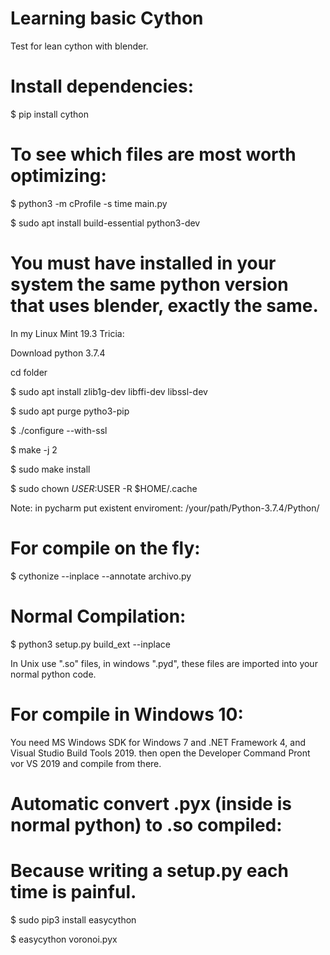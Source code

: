 # Learning basic Cython
Test for lean cython with blender.

# Install dependencies:
$ pip install cython

# To see which files are most worth optimizing:
$ python3 -m cProfile -s time main.py

$ sudo apt install build-essential python3-dev 

# You must have installed in your system the same python version that uses blender, exactly the same.  
In my Linux Mint 19.3 Tricia:

Download python 3.7.4

cd folder

$ sudo apt install zlib1g-dev libffi-dev libssl-dev

$ sudo apt purge pytho3-pip

$ ./configure --with-ssl

$ make -j 2

$ sudo make install

$ sudo chown $USER:$USER -R $HOME/.cache


Note: in pycharm put existent enviroment: /your/path/Python-3.7.4/Python/

# For compile on the fly:
$ cythonize --inplace --annotate archivo.py

# Normal Compilation:
$ python3 setup.py build_ext --inplace 

In Unix use ".so" files, in windows ".pyd", these files are imported into your normal python code. 

# For compile in Windows 10:
You need MS Windows SDK for Windows 7 and .NET Framework 4, and Visual Studio Build Tools 2019.
then open the Developer Command Pront vor VS 2019 and compile from there.

# Automatic convert .pyx (inside is normal python) to .so compiled:
# Because writing a setup.py each time is painful.
$ sudo pip3 install easycython

$ easycython voronoi.pyx
